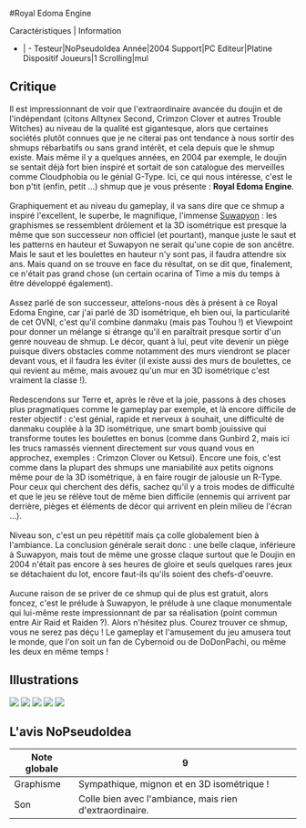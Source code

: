 #Royal Edoma Engine

Caractéristiques | Information
- | -
Testeur|NoPseudoIdea
Année|2004
Support|PC
Editeur|Platine Dispositif
Joueurs|1
Scrolling|mul

## Critique
Il est impressionnant de voir que l'extraordinaire avancée du doujin et de l'indépendant (citons Alltynex Second, Crimzon Clover et autres Trouble Witches) au niveau de la qualité est gigantesque, alors que certaines sociétés plutôt connues que je ne citerai pas ont tendance à nous sortir des shmups rébarbatifs ou sans grand intérêt, et cela depuis que le shmup existe. Mais même il y a quelques années, en 2004 par exemple, le doujin se sentait déjà fort bien inspiré et sortait de son catalogue des merveilles comme Cloudphobia ou le génial G-Type. Ici, ce qui nous intéresse, c'est le bon p'tit (enfin, petit ...) shmup que je vous présente : <b>Royal Edoma Engine</b>.<br/><br/>Graphiquement et au niveau du gameplay, il va sans dire que ce shmup a inspiré l'excellent, le superbe, le magnifique, l'immense <a href="index.php?page=fiche&id=1426">Suwapyon</a> : les graphismes se ressemblent drôlement et la 3D isométrique est presque la même que son successeur non officiel (et pourtant), manque juste le saut et les patterns en hauteur et Suwapyon ne serait qu'une copie de son ancêtre. Mais le saut et les boulettes en hauteur n'y sont pas, il faudra attendre six ans. Mais quand on se trouve en face du résultat, on se dit que, finalement, ce n'était pas grand chose (un certain ocarina of Time a mis du temps à être développé également).<br/><br/>Assez parlé de son successeur, attelons-nous dès à présent à ce Royal Edoma Engine, car j'ai parlé de 3D isométrique, eh bien oui, la particularité de cet OVNI, c'est qu'il combine danmaku (mais pas Touhou !) et Viewpoint pour donner un mélange si étrange qu'il en paraîtrait presque sortir d'un genre nouveau de shmup. Le décor, quant à lui, peut vite devenir un piège puisque divers obstacles comme notamment des murs viendront se placer devant vous, et il faudra les éviter (il existe aussi des murs de boulettes, ce qui revient au même, mais avouez qu'un mur en 3D isométrique c'est vraiment la classe !).<br/><br/>Redescendons sur Terre et, après le rêve et la joie, passons à des choses plus pragmatiques comme le gameplay par exemple, et là encore difficile de rester objectif : c'est génial, rapide et nerveux à souhait, une difficulté de danmaku couplée à la 3D isométrique, une smart bomb jouissive qui transforme toutes les boulettes en bonus (comme dans Gunbird 2, mais ici les trucs ramassés viennent directement sur vous quand vous en approchez, exemples : Crimzon Clover ou Ketsui). Encore une fois, c'est comme dans la plupart des shmups une maniabilité aux petits oignons même pour de la 3D isométrique, à en faire rougir de jalousie un R-Type. Pour ceux qui cherchent des défis, sachez qu'il y a trois modes de difficulté et que le jeu se rélève tout de même bien difficile (ennemis qui arrivent par derrière, pièges et éléments de décor qui arrivent en plein milieu de l'écran ...).<br/><br/>Niveau son, c'est un peu répétitif mais ça colle globalement bien à l'ambiance. La conclusion générale serait donc : une belle claque, inférieure à Suwapyon, mais tout de même une grosse claque surtout que le Doujin en 2004 n'était pas encore à ses heures de gloire et seuls quelques rares jeux se détachaient du lot, encore faut-ils qu'ils soient des chefs-d'oeuvre.<br/><br/>Aucune raison de se priver de ce shmup qui de plus est gratuit, alors foncez, c'est le prélude à Suwapyon, le prélude à une claque monumentale qui lui-même reste impressionnant de par sa réalisation (point commun entre Air Raid et Raiden ?). Alors n'hésitez plus. Courez trouver ce shmup, vous ne serez pas déçu ! Le gameplay et l'amusement du jeu amusera tout le monde, que l'on soit un fan de Cybernoid ou de DoDonPachi, ou même les deux en même temps !<br/>

## Illustrations
![](http://www.shmup.com/images/thumbs/img_fiche_1_1438.jpg)
![](http://www.shmup.com/images/thumbs/img_fiche_2_1438.jpg)
![](http://www.shmup.com/images/thumbs/img_fiche_3_1438.jpg)
![](http://www.shmup.com/images/thumbs/img_fiche_4_1438.png)
![](http://www.shmup.com/images/thumbs/)

## L'avis NoPseudoIdea
Note globale|9
-|-
Graphisme|Sympathique, mignon et en 3D isométrique !
Son|Colle bien avec l'ambiance, mais rien d'extraordinaire. 
